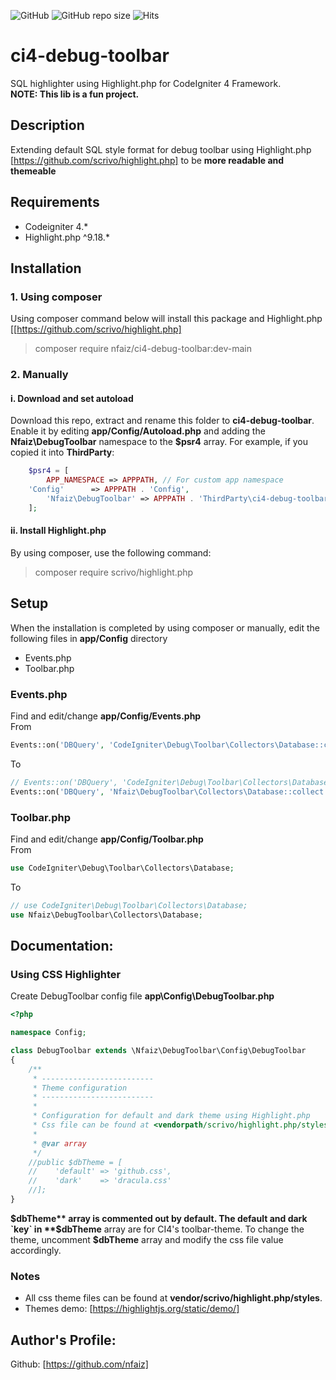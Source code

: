 ![GitHub](https://img.shields.io/github/license/nfaiz/ci4-debug-toolbar)
![GitHub repo size](https://img.shields.io/github/repo-size/nfaiz/ci4-debug-toolbar?label=size)
![Hits](https://hits.seeyoufarm.com/api/count/incr/badge.svg?url=nfaiz/ci4-debug-toolbar)

# ci4-debug-toolbar
SQL highlighter using Highlight.php for CodeIgniter 4 Framework.\
**NOTE: This lib is a fun project.**

## Description
Extending default SQL style format for debug toolbar using Highlight.php [https://github.com/scrivo/highlight.php] to be
**more readable and themeable**


## Requirements
* Codeigniter 4.*
* Highlight.php ^9.18.*


## Installation

### 1. Using composer
Using composer command below will install this package and Highlight.php [[https://github.com/scrivo/highlight.php]

  > composer require nfaiz/ci4-debug-toolbar:dev-main

### 2. Manually

#### i. Download and set autoload
Download this repo, extract and rename this folder to **ci4-debug-toolbar**. 
Enable it by editing **app/Config/Autoload.php** and adding the **Nfaiz\DebugToolbar**
namespace to the **$psr4** array. For example, if you copied it into **ThirdParty**:
```php
    $psr4 = [
        APP_NAMESPACE => APPPATH, // For custom app namespace
	'Config'      => APPPATH . 'Config',
        'Nfaiz\DebugToolbar' => APPPATH . 'ThirdParty\ci4-debug-toolbar\src',
    ];
```

#### ii. Install Highlight.php
By using composer, use the following command:

  > composer require scrivo/highlight.php


## Setup
When the installation is completed by using composer or manually, edit the following files in **app/Config** directory
* Events.php
* Toolbar.php

### Events.php
Find and edit/change **app/Config/Events.php**\
From
```php
Events::on('DBQuery', 'CodeIgniter\Debug\Toolbar\Collectors\Database::collect');
```
To
```php
// Events::on('DBQuery', 'CodeIgniter\Debug\Toolbar\Collectors\Database::collect');
Events::on('DBQuery', 'Nfaiz\DebugToolbar\Collectors\Database::collect');
```


### Toolbar.php
Find and edit/change **app/Config/Toolbar.php**\
From
```php
use CodeIgniter\Debug\Toolbar\Collectors\Database;
```
To
```php
// use CodeIgniter\Debug\Toolbar\Collectors\Database;
use Nfaiz\DebugToolbar\Collectors\Database;
```


## Documentation:

### Using CSS Highlighter
Create DebugToolbar config file **app\Config\DebugToolbar.php** 

```php
<?php

namespace Config;

class DebugToolbar extends \Nfaiz\DebugToolbar\Config\DebugToolbar
{
    /**
     * -------------------------
     * Theme configuration
     * -------------------------
     * 
     * Configuration for default and dark theme using Highlight.php
     * Css file can be found at <vendorpath/scrivo/highlight.php/styles> directory.
     * 
     * @var array
     */
    //public $dbTheme = [
    //    'default' => 'github.css',
    //    'dark'    => 'dracula.css'
    //];
}
```

**$dbTheme** array is commented out by default. The default and dark `key` in **$dbTheme** array are for CI4's toolbar-theme. 
To change the theme, uncomment **$dbTheme** array and modify the css file value accordingly.  


### Notes
* All css theme files can be found at **vendor/scrivo/highlight.php/styles**.
* Themes demo: [https://highlightjs.org/static/demo/]


## Author's Profile:

Github: [https://github.com/nfaiz]
